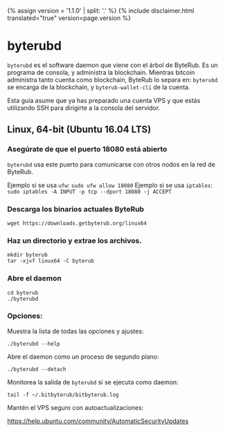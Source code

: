 {% assign version = '1.1.0' | split: '.' %}
{% include disclaimer.html translated="true" version=page.version %}
# byterubd

`byterubd` es el software daemon que viene con el árbol de ByteRub. Es un programa de consola, y administra la blockchain. Mientras bitcoin administra tanto cuenta como blockchain, ByteRub lo separa en: `byterubd` se encarga de la blockchain, y `byterub-wallet-cli` de la cuenta.

Esta guía asume que ya has preparado una cuenta VPS y que estás utilizando SSH para dirigirte a la consola del servidor.

## Linux, 64-bit (Ubuntu 16.04 LTS)

### Asegúrate de que el puerto 18080 está abierto
`byterubd` usa este puerto para comunicarse con otros nodos en la red de ByteRub.

Ejemplo si se usa `ufw`: `sudo ufw allow 18080`
Ejemplo si se usa `iptables`: `sudo iptables -A INPUT -p tcp --dport 18080 -j ACCEPT`

### Descarga los binarios actuales ByteRub

    wget https://downloads.getbyterub.org/linux64

### Haz un directorio y extrae los archivos.

    mkdir byterub
    tar -xjvf linux64 -C byterub

### Abre el daemon

    cd byterub
    ./byterubd

### Opciones:

Muestra la lista de todas las opciones y ajustes:

    ./byterubd --help

Abre el daemon como un proceso de segundo plano:

    ./byterubd --detach

Monitorea la salida de `byterubd` si se ejecuta como daemon:

    tail -f ~/.bitbyterub/bitbyterub.log

Mantén el VPS seguro con autoactualizaciones:

https://help.ubuntu.com/community/AutomaticSecurityUpdates


